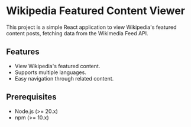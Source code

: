 # Wikipedia Featured Content Viewer

This project is a simple React application to view Wikipedia's featured content posts, fetching data from the Wikimedia Feed API.

## Features

- View Wikipedia's featured content.
- Supports multiple languages.
- Easy navigation through related content.

## Prerequisites

- Node.js (>= 20.x)
- npm (>= 10.x)
